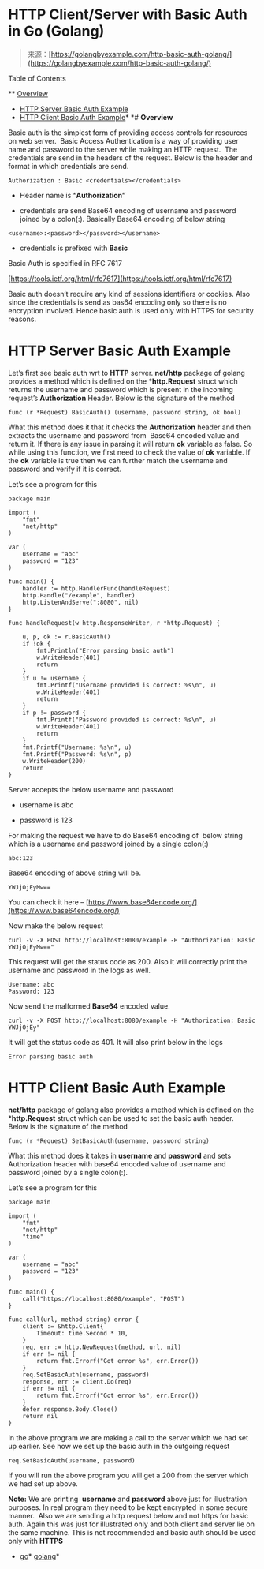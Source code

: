 <!--yml
category: 未分类
date: 2024-10-13 06:32:18
-->

# HTTP Client/Server with Basic Auth in Go (Golang)

> 来源：[https://golangbyexample.com/http-basic-auth-golang/](https://golangbyexample.com/http-basic-auth-golang/)

Table of Contents

 **   [Overview](#Overview "Overview")
*   [HTTP Server Basic Auth Example](#HTTP_Server_Basic_Auth_Example "HTTP Server Basic Auth Example")
*   [HTTP Client Basic Auth Example](#HTTP_Client_Basic_Auth_Example "HTTP Client Basic Auth Example")*  *# **Overview**

Basic auth is the simplest form of providing access controls for resources on web server.  Basic Access Authentication is a way of providing user name and password to the server while making an HTTP request.  The credentials are send in the headers of the request. Below is the header and format in which credentials are send.

```
Authorization : Basic <credentials></credentials>
```

*   Header name is **“Authorization”**

*   credentials are send Base64 encoding of username and password joined by a colon(:). Basically Base64 encoding of below string

```
<username>:<password></password></username>
```

*   credentials is prefixed with **Basic**

Basic Auth is specified in RFC 7617

[https://tools.ietf.org/html/rfc7617](https://tools.ietf.org/html/rfc7617)

Basic auth doesn’t require any kind of sessions identifiers or cookies. Also since the credentials is send as bas64 encoding only so there is no encryption involved. Hence basic auth is used only with HTTPS for security reasons.

# **HTTP Server Basic Auth Example**

Let’s first see basic auth wrt to **HTTP** server. **net/http** package of golang provides a method which is defined on the ***http.Request** struct which returns the username and password which is present in the incoming request’s **Authorization** Header. Below is the signature of the method

```
func (r *Request) BasicAuth() (username, password string, ok bool)
```

What this method does it that it checks the **Authorization** header and then extracts the username and password from  Base64 encoded value and return it. If there is any issue in parsing it will return **ok** variable as false. So while using this function, we first need to check the value of **ok** variable. If the **ok** variable is true then we can further match the username and password and verify if it is correct.

Let’s see a program for this

```
package main

import (
	"fmt"
	"net/http"
)

var (
	username = "abc"
	password = "123"
)

func main() {
	handler := http.HandlerFunc(handleRequest)
	http.Handle("/example", handler)
	http.ListenAndServe(":8080", nil)
}

func handleRequest(w http.ResponseWriter, r *http.Request) {

	u, p, ok := r.BasicAuth()
	if !ok {
		fmt.Println("Error parsing basic auth")
		w.WriteHeader(401)
		return
	}
	if u != username {
		fmt.Printf("Username provided is correct: %s\n", u)
		w.WriteHeader(401)
		return
	}
	if p != password {
		fmt.Printf("Password provided is correct: %s\n", u)
		w.WriteHeader(401)
		return
	}
	fmt.Printf("Username: %s\n", u)
	fmt.Printf("Password: %s\n", p)
	w.WriteHeader(200)
	return
}
```

Server accepts the below username and password

*   username is abc

*   password is 123

For making the request we have to do Base64 encoding of  below string which is a username and password joined by a single colon(:)

```
abc:123
```

Base64 encoding of above string will be.

```
YWJjOjEyMw==
```

You can check it here – [https://www.base64encode.org/](https://www.base64encode.org/)

Now make the below request

```
curl -v -X POST http://localhost:8080/example -H "Authorization: Basic YWJjOjEyMw=="
```

This request will get the status code as 200\. Also it will correctly print the username and password in the logs as well.

```
Username: abc
Password: 123
```

Now send the malformed **Base64** encoded value.

```
curl -v -X POST http://localhost:8080/example -H "Authorization: Basic YWJjOjEy"
```

It will get the status code as 401\. It will also print below in the logs

```
Error parsing basic auth
```

# **HTTP Client Basic Auth Example**

**net/http** package of golang also provides a method which is defined on the ***http.Request** struct which can be used to set the basic auth header.  Below is the signature of the method

```
func (r *Request) SetBasicAuth(username, password string)
```

What this method does it takes in **username** and **password** and sets Authorization header with base64 encoded value of username and password joined by a single colon(:).

Let’s see a program for this

```
package main

import (
	"fmt"
	"net/http"
	"time"
)

var (
	username = "abc"
	password = "123"
)

func main() {
	call("https://localhost:8080/example", "POST")
}

func call(url, method string) error {
	client := &http.Client{
		Timeout: time.Second * 10,
	}
	req, err := http.NewRequest(method, url, nil)
	if err != nil {
		return fmt.Errorf("Got error %s", err.Error())
	}
	req.SetBasicAuth(username, password)
	response, err := client.Do(req)
	if err != nil {
		return fmt.Errorf("Got error %s", err.Error())
	}
	defer response.Body.Close()
	return nil
}
```

In the above program we are making a call to the server which we had set up earlier. See how we set up the basic auth in the outgoing request

```
req.SetBasicAuth(username, password)
```

If you will run the above program you will get a 200 from the server which we had set up above.

**Note:** We are printing  **username** and **password** above just for illustration purposes. In real program they need to be kept encrypted in some secure manner.  Also we are sending a http request below and not https for basic auth. Again this was just for illustrated only and both client and server lie on the same machine. This is not recommended and basic auth should be used only with **HTTPS**

*   [go](https://golangbyexample.com/tag/go/)*   [golang](https://golangbyexample.com/tag/golang/)*